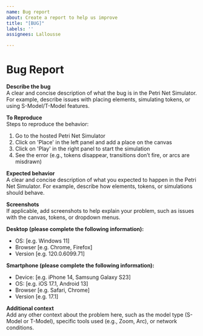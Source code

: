 ```yaml
---
name: Bug report
about: Create a report to help us improve
title: "[BUG]"
labels: ''
assignees: Lallousse

---
```


# Bug Report

**Describe the bug**  
A clear and concise description of what the bug is in the Petri Net Simulator. For example, describe issues with placing elements, simulating tokens, or using S-Model/T-Model features.

**To Reproduce**  
Steps to reproduce the behavior:  
1. Go to the hosted Petri Net Simulator  
2. Click on 'Place' in the left panel and add a place on the canvas  
3. Click on 'Play' in the right panel to start the simulation  
4. See the error (e.g., tokens disappear, transitions don’t fire, or arcs are misdrawn)

**Expected behavior**  
A clear and concise description of what you expected to happen in the Petri Net Simulator. For example, describe how elements, tokens, or simulations should behave.

**Screenshots**  
If applicable, add screenshots to help explain your problem, such as issues with the canvas, tokens, or dropdown menus.

**Desktop (please complete the following information):**  
 - OS: [e.g. Windows 11]  
 - Browser [e.g. Chrome, Firefox]  
 - Version [e.g. 120.0.6099.71]

**Smartphone (please complete the following information):**  
 - Device: [e.g. iPhone 14, Samsung Galaxy S23]  
 - OS: [e.g. iOS 17.1, Android 13]  
 - Browser [e.g. Safari, Chrome]  
 - Version [e.g. 17.1]

**Additional context**  
Add any other context about the problem here, such as the model type (S-Model or T-Model), specific tools used (e.g., Zoom, Arc), or network conditions.
